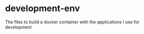 # development-env
The files to build a docker container with the applications I use for development
